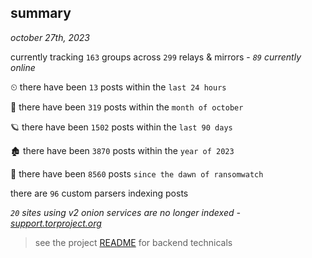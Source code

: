 
## summary
_october 27th, 2023_

currently tracking `163` groups across `299` relays & mirrors - _`89` currently online_

⏲ there have been `13` posts within the `last 24 hours`

🦈 there have been `319` posts within the `month of october`

🪐 there have been `1502` posts within the `last 90 days`

🏚 there have been `3870` posts within the `year of 2023`

🦕 there have been `8560` posts `since the dawn of ransomwatch`

there are `96` custom parsers indexing posts

_`20` sites using v2 onion services are no longer indexed - [support.torproject.org](https://support.torproject.org/onionservices/v2-deprecation/)_

> see the project [README](https://github.com/joshhighet/ransomwatch#ransomwatch--) for backend technicals
